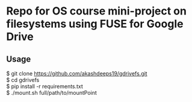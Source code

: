 # Repo for OS course mini-project on </br>filesystems using FUSE for Google Drive  

## Usage  
\$ git clone https://github.com/akashdeeps19/gdrivefs.git  
\$ cd gdrivefs  
\$ pip install -r requirements.txt  
\$ ./mount.sh full/path/to/mountPoint  
